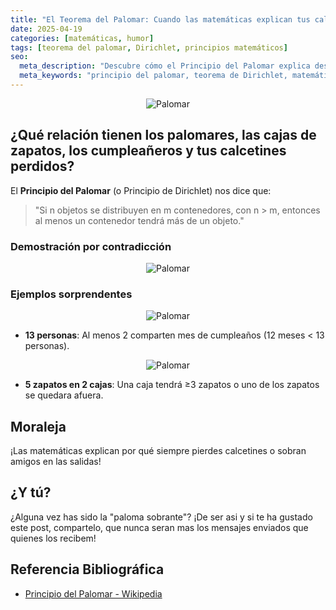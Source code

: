 ```yaml
---
title: "El Teorema del Palomar: Cuando las matemáticas explican tus calcetines perdidos"
date: 2025-04-19
categories: [matemáticas, humor]
tags: [teorema del palomar, Dirichlet, principios matemáticos]
seo:
  meta_description: "Descubre cómo el Principio del Palomar explica desde cumpleaños repetidos hasta tus calcetines desaparecidos. Matemáticas cotidianas con humor."
  meta_keywords: "principio del palomar, teorema de Dirichlet, matemáticas divertidas, ejemplos de combinatoria"
---
```


<p align="center">
  <img src="{{ '/assets/images/posts/palomar.png' | relative_url }}" alt="Palomar" style="max-width: 80%; height: auto;">
</p>

## ¿Qué relación tienen los palomares, las cajas de zapatos, los cumpleañeros y tus calcetines perdidos?

El **Principio del Palomar** (o Principio de Dirichlet) nos dice que:

> "Si n objetos se distribuyen en m contenedores, con n > m, entonces al menos un contenedor tendrá más de un objeto."

### Demostración por contradicción

<p align="center">
  <img src="{{ '/assets/images/posts/demostracion-palomar.png' | relative_url }}" alt="Palomar" style="max-width: 80%; height: auto;">
</p>

### Ejemplos sorprendentes

<p align="center">
  <img src="{{ '/assets/images/posts/cumpleanos.png' | relative_url }}" alt="Palomar" style="max-width: 80%; height: auto;">
</p>

- **13 personas**: Al menos 2 comparten mes de cumpleaños (12 meses < 13 personas).

<p align="center">
  <img src="{{ '/assets/images/posts/zapatos-caja.png' | relative_url }}" alt="Palomar" style="max-width: 80%; height: auto;">
</p>

- **5 zapatos en 2 cajas**: Una caja tendrá ≥3 zapatos o uno de los zapatos se quedara afuera.

## Moraleja
¡Las matemáticas explican por qué siempre pierdes calcetines o sobran amigos en las salidas!

## ¿Y tú?
¿Alguna vez has sido la "paloma sobrante"? ¡De ser asi y si te ha gustado este post, compartelo, que nunca seran mas los mensajes enviados que quienes los recibem!

## Referencia Bibliográfica
- [Principio del Palomar - Wikipedia](https://es.wikipedia.org/wiki/Principio_del_palomar#Generalización_y_demostración)